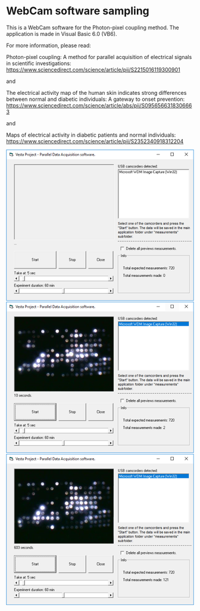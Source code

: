 # WebCam software sampling
This is a WebCam software for the Photon-pixel coupling method. The application is made in Visual Basic 6.0 (VB6).

For more information, please read:

Photon-pixel coupling: A method for parallel acquisition of electrical signals in scientific investigations:
https://www.sciencedirect.com/science/article/pii/S2215016119300901

and

The electrical activity map of the human skin indicates strong differences between normal and diabetic individuals: A gateway to onset prevention:
https://www.sciencedirect.com/science/article/abs/pii/S0956566318306663

and

Maps of electrical activity in diabetic patients and normal individuals:
https://www.sciencedirect.com/science/article/pii/S2352340918312204

![screenshot](https://github.com/Gagniuc/WebCam-software-sampling/blob/main/WebCam%20software%20(1).PNG)
![screenshot](https://github.com/Gagniuc/WebCam-software-sampling/blob/main/WebCam%20software%20(2).PNG)
![screenshot](https://github.com/Gagniuc/WebCam-software-sampling/blob/main/WebCam%20software%20(3).PNG)
